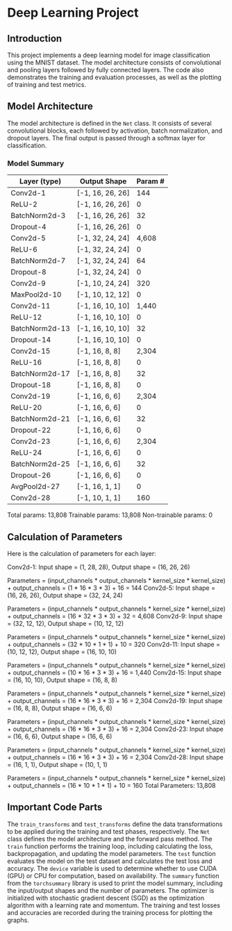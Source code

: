 # Deep Learning Project

## Introduction
This project implements a deep learning model for image classification using the MNIST dataset. The model architecture consists of convolutional and pooling layers followed by fully connected layers. The code also demonstrates the training and evaluation processes, as well as the plotting of training and test metrics.

## Model Architecture
The model architecture is defined in the `Net` class. It consists of several convolutional blocks, each followed by activation, batch normalization, and dropout layers. The final output is passed through a softmax layer for classification.

### Model Summary
|     Layer (type)    |    Output Shape    |  Param # |
|---------------------|--------------------|----------|
|       Conv2d-1      |   [-1, 16, 26, 26] |    144   |
|         ReLU-2      |   [-1, 16, 26, 26] |     0    |
|    BatchNorm2d-3    |   [-1, 16, 26, 26] |    32    |
|       Dropout-4     |   [-1, 16, 26, 26] |     0    |
|       Conv2d-5      |   [-1, 32, 24, 24] |   4,608  |
|         ReLU-6      |   [-1, 32, 24, 24] |     0    |
|    BatchNorm2d-7    |   [-1, 32, 24, 24] |    64    |
|       Dropout-8     |   [-1, 32, 24, 24] |     0    |
|       Conv2d-9      |   [-1, 10, 24, 24] |    320   |
|     MaxPool2d-10    |   [-1, 10, 12, 12] |     0    |
|      Conv2d-11     |   [-1, 16, 10, 10] |   1,440  |
|        ReLU-12     |   [-1, 16, 10, 10] |     0    |
|    BatchNorm2d-13   |   [-1, 16, 10, 10] |    32    |
|      Dropout-14    |   [-1, 16, 10, 10] |     0    |
|      Conv2d-15     |     [-1, 16, 8, 8] |   2,304  |
|        ReLU-16     |     [-1, 16, 8, 8] |     0    |
|    BatchNorm2d-17   |     [-1, 16, 8, 8] |    32    |
|      Dropout-18    |     [-1, 16, 8, 8] |     0    |
|      Conv2d-19     |     [-1, 16, 6, 6] |   2,304  |
|        ReLU-20     |     [-1, 16, 6, 6] |     0    |
|    BatchNorm2d-21   |     [-1, 16, 6, 6] |    32    |
|      Dropout-22    |     [-1, 16, 6, 6] |     0    |
|      Conv2d-23     |     [-1, 16, 6, 6] |   2,304  |
|        ReLU-24     |     [-1, 16, 6, 6] |     0    |
|    BatchNorm2d-25   |     [-1, 16, 6, 6] |    32    |
|      Dropout-26    |     [-1, 16, 6, 6] |     0    |
|      AvgPool2d-27  |     [-1, 16, 1, 1] |     0    |
|      Conv2d-28     |     [-1, 10, 1, 1] |    160   |

Total params: 13,808 
Trainable params: 13,808 
Non-trainable params: 0 


## Calculation of Parameters

Here is the calculation of parameters for each layer:

Conv2d-1: Input shape = (1, 28, 28), Output shape = (16, 26, 26)

Parameters = (input_channels * output_channels * kernel_size * kernel_size) + output_channels = (1 * 16 * 3 * 3) + 16 = 144
Conv2d-5: Input shape = (16, 26, 26), Output shape = (32, 24, 24)

Parameters = (input_channels * output_channels * kernel_size * kernel_size) + output_channels = (16 * 32 * 3 * 3) + 32 = 4,608
Conv2d-9: Input shape = (32, 12, 12), Output shape = (10, 12, 12)

Parameters = (input_channels * output_channels * kernel_size * kernel_size) + output_channels = (32 * 10 * 1 * 1) + 10 = 320
Conv2d-11: Input shape = (10, 12, 12), Output shape = (16, 10, 10)

Parameters = (input_channels * output_channels * kernel_size * kernel_size) + output_channels = (10 * 16 * 3 * 3) + 16 = 1,440
Conv2d-15: Input shape = (16, 10, 10), Output shape = (16, 8, 8)

Parameters = (input_channels * output_channels * kernel_size * kernel_size) + output_channels = (16 * 16 * 3 * 3) + 16 = 2,304
Conv2d-19: Input shape = (16, 8, 8), Output shape = (16, 6, 6)

Parameters = (input_channels * output_channels * kernel_size * kernel_size) + output_channels = (16 * 16 * 3 * 3) + 16 = 2,304
Conv2d-23: Input shape = (16, 6, 6), Output shape = (16, 6, 6)

Parameters = (input_channels * output_channels * kernel_size * kernel_size) + output_channels = (16 * 16 * 3 * 3) + 16 = 2,304
Conv2d-28: Input shape = (16, 1, 1), Output shape = (10, 1, 1)

Parameters = (input_channels * output_channels * kernel_size * kernel_size) + output_channels = (16 * 10 * 1 * 1) + 10 = 160
Total Parameters: 13,808


## Important Code Parts
The `train_transforms` and `test_transforms` define the data transformations to be applied during the training and test phases, respectively.
The `Net` class defines the model architecture and the forward pass method.
The `train` function performs the training loop, including calculating the loss, backpropagation, and updating the model parameters.
The `test` function evaluates the model on the test dataset and calculates the test loss and accuracy.
The `device` variable is used to determine whether to use CUDA (GPU) or CPU for computation, based on availability.
The `summary` function from the `torchsummary` library is used to print the model summary, including the input/output shapes and the number of parameters.
The optimizer is initialized with stochastic gradient descent (SGD) as the optimization algorithm with a learning rate and momentum.
The training and test losses and accuracies are recorded during the training process for plotting the graphs.
